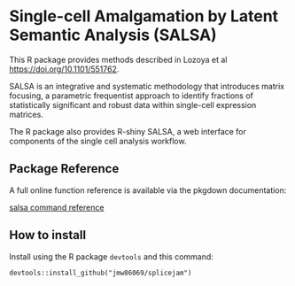 
<!-- README.md is generated from README.Rmd. Please edit that file -->
Single-cell Amalgamation by Latent Semantic Analysis (SALSA)
============================================================

This R package provides methods described in Lozoya et al <https://doi.org/10.1101/551762>.

SALSA is an integrative and systematic methodology that introduces matrix focusing, a parametric frequentist approach to identify fractions of statistically significant and robust data within single-cell expression matrices.

The R package also provides R-shiny SALSA, a web interface for components of the single cell analysis workflow.

Package Reference
-----------------

A full online function reference is available via the pkgdown documentation:

[salsa command reference](https://jmw86069.github.io/salsa)

How to install
--------------

Install using the R package `devtools` and this command:

    devtools::install_github("jmw86069/splicejam")
